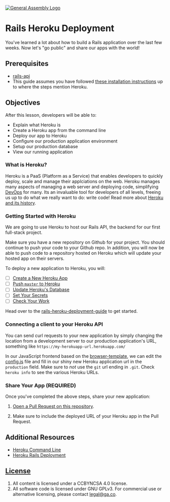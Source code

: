 [![General Assembly Logo](https://camo.githubusercontent.com/1a91b05b8f4d44b5bbfb83abac2b0996d8e26c92/687474703a2f2f692e696d6775722e636f6d2f6b6538555354712e706e67)](https://generalassemb.ly/education/web-development-immersive)

# Rails Heroku Deployment

You've learned a lot about how to build a Rails application over the last few
weeks. Now let's "go public" and share our apps with the world!

## Prerequisites

- [rails-api](https://git.generalassemb.ly/ga-wdi-boston/rails-api)
- This guide assumes you have followed [these installation instructions](https://git.generalassemb.ly/ga-wdi-boston/rails-api-template#installation)
  up to where the steps mention Heroku.

## Objectives

After this lesson, developers will be able to:

- Explain what Heroku is
- Create a Heroku app from the command line
- Deploy our app to Heroku
- Configure our production application environment
- Setup our production database
- View our running application

### What is Heroku?

Heroku is a PaaS (Platform as a Service) that enables developers to quickly deploy, scale and manage their applciations on the web. Heroku manages many aspects of managing a web server and deploying code, simplifying [DevOps](https://en.wikipedia.org/wiki/DevOps) for many.  Its an invaluable tool for developers of all levels, freeing us up to do what we really want to do: write code! Read more about [Heroku and its history](https://generalassemb.ly/coding/full-stack-web-development/heroku). 


### Getting Started with Heroku

We are going to use Heroku to host our Rails API, the backend for our first full-stack project. 

Make sure you have a new repository on Github for your project. You should continue to push your code to your Github repo. In addition, you will now be able to push code to a repository hosted on Heroku which will update your hosted app on their servers.

To deploy a new application to Heroku, you will:

- [ ] [Create a New Heroku App](https://git.generalassemb.ly/ga-wdi-boston/rails-api-template/blob/master/rails-heroku-deployment-guide.md#create-a-new-heroku-app)
- [ ] [Push `master` to Heroku](https://git.generalassemb.ly/ga-wdi-boston/rails-api-template/blob/master/rails-heroku-deployment-guide.md#push-master-to-heroku)
- [ ] [Update Heroku's Database](https://git.generalassemb.ly/ga-wdi-boston/rails-api-template/blob/master/rails-heroku-deployment-guide.md#update-herokus-database)
- [ ] [Set Your Secrets](https://git.generalassemb.ly/ga-wdi-boston/rails-api-template/blob/master/rails-heroku-deployment-guide.md#setup-your-production-environment)
- [ ] [Check Your Work](https://git.generalassemb.ly/ga-wdi-boston/rails-api-template/blob/master/rails-heroku-deployment-guide.md#check-your-work)

Head over to the [rails-heroku-deployment-guide](https://git.generalassemb.ly/ga-wdi-boston/rails-api-template/blob/master/rails-heroku-deployment-guide.md) to get started.

### Connecting a client to your Heroku API

You can send curl requests to your new application by simply changing the location from a development server to our production application's URL, something like `https://my-herokuapp-url.herokuapp.com/`

In our JavaScript frontend based on the [browser-template](https://git.generalassemb.ly/ga-wdi-boston/browser-template), we can edit the [config.js](https://git.generalassemb.ly/ga-wdi-boston/browser-template/blob/master/assets/scripts/config.js) file and fill in our shiny new Heroku application url in the `production` field. Make sure to _not_ use the `git` url ending in `.git`. Check `heroku info` to see the various Heroku URLs.

### Share Your App **(REQUIRED)**

Once you've completed the above steps, share your new application: 

1. [Open a Pull Request on this repository](https://git.generalassemb.ly/ga-wdi-boston/rails-heroku-setup-guide/compare).

1. Make sure to include the deployed URL of your Heroku app in the Pull Request.


## Additional Resources

- [Heroku Command Line](https://devcenter.heroku.com/categories/command-line)
- [Heroku Rails Deployment](https://devcenter.heroku.com/articles/getting-started-with-rails5)

## [License](LICENSE)

1. All content is licensed under a CC­BY­NC­SA 4.0 license.
1. All software code is licensed under GNU GPLv3. For commercial use or
    alternative licensing, please contact legal@ga.co.
